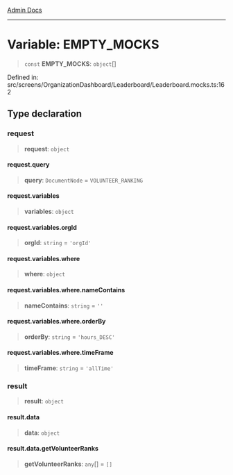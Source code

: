 [Admin Docs](/)

***

# Variable: EMPTY\_MOCKS

> `const` **EMPTY\_MOCKS**: `object`[]

Defined in: src/screens/OrganizationDashboard/Leaderboard/Leaderboard.mocks.ts:162

## Type declaration

### request

> **request**: `object`

#### request.query

> **query**: `DocumentNode` = `VOLUNTEER_RANKING`

#### request.variables

> **variables**: `object`

#### request.variables.orgId

> **orgId**: `string` = `'orgId'`

#### request.variables.where

> **where**: `object`

#### request.variables.where.nameContains

> **nameContains**: `string` = `''`

#### request.variables.where.orderBy

> **orderBy**: `string` = `'hours_DESC'`

#### request.variables.where.timeFrame

> **timeFrame**: `string` = `'allTime'`

### result

> **result**: `object`

#### result.data

> **data**: `object`

#### result.data.getVolunteerRanks

> **getVolunteerRanks**: `any`[] = `[]`
